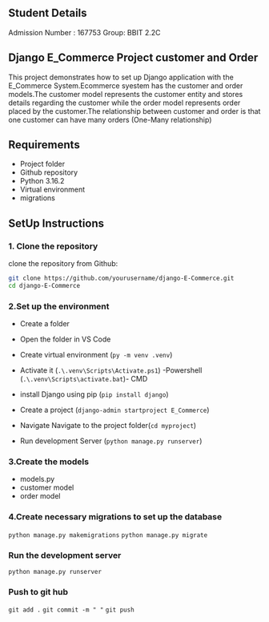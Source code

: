 ## Student Details
Admission Number : 167753
Group: BBIT 2.2C 



## Django E_Commerce Project customer and Order 
This project demonstrates how to set up Django application with the E_Commerce System.Ecommerce syestem has the customer and order models.The customer model represents the customer entity and stores details regarding the customer while the order model represents order placed by the customer.The relationship between customer and order is that one customer can have many orders (One-Many relationship)


## Requirements

- Project folder
- Github repository
- Python 3.16.2 
- Virtual environment
- migrations


## SetUp Instructions

### 1. Clone the repository

clone the repository from Github:
```bash
git clone https://github.com/yourusername/django-E-Commerce.git
cd django-E-Commerce
```
### 2.Set up the environment
- Create a folder
- Open the folder in VS Code
- Create virtual environment (`py -m venv .venv`)
- Activate it (`.\.venv\Scripts\Activate.ps1`) -Powershell
              (`.\.venv\Scripts\activate.bat`)- CMD

- install Django using pip (`pip install django`)
- Create a project (`django-admin startproject E_Commerce`)
- Navigate Navigate to the project folder(`cd myproject`)
- Run development Server (`python manage.py runserver`)
 


### 3.Create the models
- models.py
- customer model
- order model

### 4.Create necessary migrations to set up the database

`python manage.py makemigrations`
`python manage.py migrate`

### Run the development server
`python manage.py runserver`


### Push to git hub
`git add .`
`git commit -m " "`
`git push`




